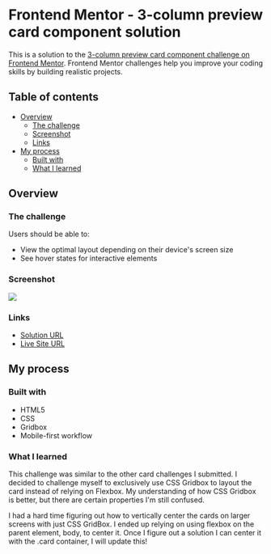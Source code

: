 # Frontend Mentor - 3-column preview card component solution

This is a solution to the [3-column preview card component challenge on Frontend Mentor](https://www.frontendmentor.io/challenges/3column-preview-card-component-pH92eAR2-). Frontend Mentor challenges help you improve your coding skills by building realistic projects. 

## Table of contents

- [Overview](#overview)
  - [The challenge](#the-challenge)
  - [Screenshot](#screenshot)
  - [Links](#links)
- [My process](#my-process)
  - [Built with](#built-with)
  - [What I learned](#what-i-learned)

## Overview

### The challenge

Users should be able to:

- View the optimal layout depending on their device's screen size
- See hover states for interactive elements

### Screenshot

![](./images/screenshot.jpg)

### Links

- [Solution URL](https://github.com/jma26/3-Column-Card-FE-Mentor-3)
- [Live Site URL](https://jma26.github.io/3-Column-Card-FE-Mentor-3/)

## My process

### Built with

- HTML5
- CSS
- Gridbox
- Mobile-first workflow

### What I learned

This challenge was similar to the other card challenges I submitted. I decided to challenge myself to exclusively use CSS Gridbox to layout the card instead of relying on Flexbox. My understanding of how CSS Gridbox is better, but there are certain properties I'm still confused.

I had a hard time figuring out how to vertically center the cards on larger screens with just CSS GridBox. I ended up relying on using flexbox on the parent element, body, to center it. Once I figure out a solution I can center it with the .card container, I will update this!